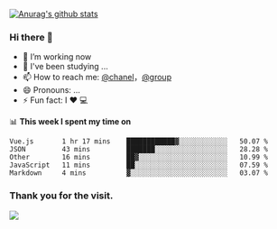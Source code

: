 [![Anurag's github stats](https://github-readme-stats.vercel.app/api?username=bmqy)](https://github.com/anuraghazra/github-readme-stats)
### Hi there 👋
- 🔭 I’m working now
- 🌱 I've been studying ...
- 📫 How to reach me: [@chanel](https://t.me/tcbmqy)，[@group](https://t.me/tgbmqy)
- 😄 Pronouns: ...
- ⚡ Fun fact:  I ❤️ 💻

📊 **This week I spent my time on**
<!--START_SECTION:waka-->
```text
Vue.js       1 hr 17 mins    ████████████▓░░░░░░░░░░░░   50.07 % 
JSON         43 mins         ███████░░░░░░░░░░░░░░░░░░   28.28 % 
Other        16 mins         ██▓░░░░░░░░░░░░░░░░░░░░░░   10.99 % 
JavaScript   11 mins         ██░░░░░░░░░░░░░░░░░░░░░░░   07.59 % 
Markdown     4 mins          ▓░░░░░░░░░░░░░░░░░░░░░░░░   03.07 % 
```
<!--END_SECTION:waka-->

### Thank you for the visit.
![](http://profile-counter.glitch.me/bmqy/count.svg)
